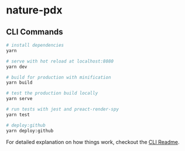 # nature-pdx

## CLI Commands

```bash
# install dependencies
yarn

# serve with hot reload at localhost:8080
yarn dev

# build for production with minification
yarn build

# test the production build locally
yarn serve

# run tests with jest and preact-render-spy
yarn test

# deploy:github
yarn deploy:github
```

For detailed explanation on how things work, checkout the [CLI Readme](https://github.com/developit/preact-cli/blob/master/README.md).
